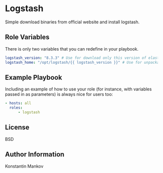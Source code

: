 Logstash
=========

Simple download binaries from official website and install logstash.

Role Variables
--------------
There is only two variables that you can redefine in your playbook.
```yaml
logstash_version: "8.3.3" # Use for download only this version of elastic
logstash_home: "/opt/logstash/{{ logstash_version }}" # Use for unpackage distro and create LOGSTASH_HOME variable
```

Example Playbook
----------------

Including an example of how to use your role (for instance, with variables passed in as parameters) is always nice for users too:

```yaml
- hosts: all
  roles:
      - logstash
```

License
-------

BSD

Author Information
------------------

Konstantin Mankov

